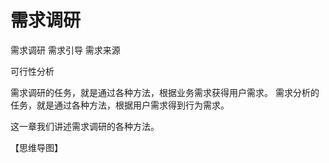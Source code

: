 # 需求调研

需求调研
需求引导
需求来源

可行性分析




需求调研的任务，就是通过各种方法，根据业务需求获得用户需求。
需求分析的任务，就是通过各种方法，根据用户需求得到行为需求。

这一章我们讲述需求调研的各种方法。

【思维导图】